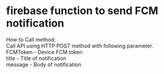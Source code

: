 # firebase function to send FCM notification

How to Call method:  
Call API using HTTP POST method with following parameter.  
FCMToken - Device FCM token  
title - Title of notification  
message - Body of notification  

